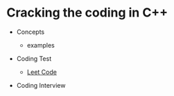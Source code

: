 # Cracking the coding in C++

- Concepts
  - examples
    
- Coding Test
  - [Leet Code](https://github.com/kamyu104/LeetCode-Solutions)
  
- Coding Interview
